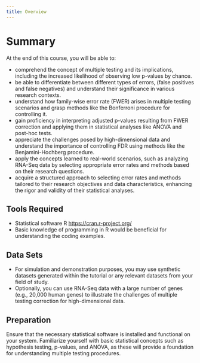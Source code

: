 ```yaml
---
title: Overview
---
```


# Summary

At the end of this course, you will be able to:

- comprehend the concept of multiple testing and its implications, including the increased likelihood of observing low p-values by chance.
- be able to differentiate between different types of errors, (false positives and false negatives) and understand their significance in various research contexts.
- understand how family-wise error rate (FWER) arises in multiple testing scenarios and grasp methods like the Bonferroni procedure for controlling it.
- gain proficiency in interpreting adjusted p-values resulting from FWER correction and applying them in statistical analyses like ANOVA and post-hoc tests.
- appreciate the challenges posed by high-dimensional data and understand the importance of controlling FDR using methods like the Benjamini-Hochberg procedure.
- apply the concepts learned to real-world scenarios, such as analyzing RNA-Seq data by selecting appropriate error rates and methods based on their research questions.
- acquire a structured approach to selecting error rates and methods tailored to their research objectives and data characteristics, enhancing the rigor and validity of their statistical analyses.

## Tools Required

- Statistical software R https://cran.r-project.org/
- Basic knowledge of programming in R would be beneficial for understanding the coding examples.

## Data Sets 

<!--
FIXME: place any data you want learners to use in `episodes/data` and then use
       a relative link ( [data zip file](data/lesson-data.zip) ) to provide a
       link to it, replacing the example.com link.
-->

- For simulation and demonstration purposes, you may use synthetic datasets generated within the tutorial or any relevant datasets from your field of study.
- Optionally, you can use RNA-Seq data with a large number of genes (e.g., 20,000 human genes) to illustrate the challenges of multiple testing correction for high-dimensional data.

## Preparation

Ensure that the necessary statistical software is installed and functional on your system. Familiarize yourself with basic statistical concepts such as hypothesis testing, p-values, and ANOVA, as these will provide a foundation for understanding multiple testing procedures. 


